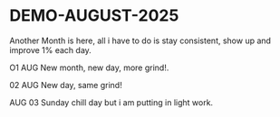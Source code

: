 # DEMO-AUGUST-2025
Another Month is here, all i have to do is stay consistent, show up and improve 1% each day.

O1 AUG
New month, new day, more grind!.

02 AUG
New day, same grind!

AUG 03
Sunday chill day but i am putting in light work.
